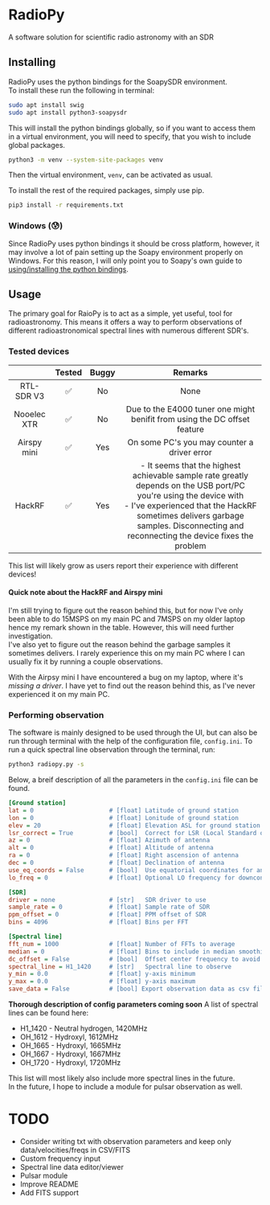# RadioPy
A software solution for scientific radio astronomy with an SDR

## Installing
RadioPy uses the python bindings for the SoapySDR environment.<br>
To install these run the following in terminal:
```bash
sudo apt install swig
sudo apt install python3-soapysdr
```

This will install the python bindings globally, so if you want to access them in a virtual environment, you will need to specify, that you wish to include global packages.
```bash
python3 -m venv --system-site-packages venv
```
Then the virtual environment, `venv`, can be activated as usual.<br>

To install the rest of the required packages, simply use pip.
```bash
pip3 install -r requirements.txt
```

### Windows (:cold_sweat:)
Since RadioPy uses python bindings it should be cross platform, however, it may involve a lot of pain setting up the Soapy environment properly on Windows. For this reason, I will only point you to Soapy's own guide to [using/installing the python bindings](https://github.com/pothosware/SoapySDR/wiki/PythonSupport).

## Usage
The primary goal for RaioPy is to act as a simple, yet useful, tool for radioastronomy. This means it offers a way to perform observations of different radioastronomical spectral lines with numerous different SDR's.

### Tested devices
|             |       Tested       | Buggy |                                                                                                                           Remarks                                                                                                                          |
|:-----------:|:------------------:|:-----:|:----------------------------------------------------------------------------------------------------------------------------------------------------------------------------------------------------------------------------------------------------------:|
|  RTL-SDR V3 | :white_check_mark: |   No  |                                                                                                                             None                                                                                                                           |
| Nooelec XTR | :white_check_mark: |   No  |                                                                                          Due to the E4000 tuner one might benifit from using the DC offset feature                                                                                         |
| Airspy mini | :white_check_mark: |  Yes  |                                                                                                          On some PC's you may counter a driver error                                                                                                       |
|    HackRF   | :white_check_mark: |  Yes  | - It seems that the highest achievable sample rate greatly depends on the USB port/PC you're using the device with <br> - I've experienced that the HackRF sometimes delivers garbage samples. Disconnecting and reconnecting the device fixes the problem |


This list will likely grow as users report their experience with different devices!<br>
#### Quick note about the HackRF and Airspy mini
I'm still trying to figure out the reason behind this, but for now I've only been able to do 15MSPS on my main PC and 7MSPS on my older laptop hence my remark shown in the table. However, this will need further investigation. <br>
I've also yet to figure out the reason behind the garbage samples it sometimes delivers. I rarely experience this on my main PC where I can usually fix it by running a couple observations. <br>

With the Airpsy mini I have encountered a bug on my laptop, where it's *missing a driver*. I have yet to find out the reason behind this, as I've never experienced it on my main PC.

### Performing observation
The software is mainly designed to be used through the UI, but can also be run through terminal with the help of the configuration file, `config.ini`. To run a quick spectral line observation through the terminal, run:
```bash
python3 radiopy.py -s
```

Below, a breif description of all the parameters in the `config.ini` file can be found.
```ini
[Ground station]
lat = 0                     # [float] Latitude of ground station
lon = 0                     # [float] Lonitude of ground station
elev = 20                   # [float] Elevation ASL for ground station in meters
lsr_correct = True          # [bool]  Correct for LSR (Local Standard of Rest)
az = 0                      # [float] Azimuth of antenna
alt = 0                     # [float] Altitude of antenna
ra = 0                      # [float] Right ascension of antenna
dec = 0                     # [float] Declination of antenna
use_eq_coords = False       # [bool]  Use equatorial coordinates for antenna
lo_freq = 0                 # [float] Optional LO frequency for downconverters

[SDR]   
driver = none               # [str]   SDR driver to use
sample_rate = 0             # [float] Sample rate of SDR
ppm_offset = 0              # [float] PPM offset of SDR
bins = 4096                 # [float] Bins per FFT

[Spectral line] 
fft_num = 1000              # [float] Number of FFTs to average
median = 0                  # [float] Bins to include in median smoothing
dc_offset = False           # [bool]  Offset center frequency to avoid DC spike overlap
spectral_line = H1_1420     # [str]   Spectral line to observe
y_min = 0.0                 # [float] y-axis minimum
y_max = 0.0                 # [float] y-axis maximum
save_data = False           # [bool] Export observation data as csv file
```
**Thorough description of config parameters coming soon**
A list of spectral lines can be found here:
* H1_1420 - Neutral hydrogen, 1420MHz
* OH_1612 - Hydroxyl, 1612MHz
* OH_1665 - Hydroxyl, 1665MHz
* OH_1667 - Hydroxyl, 1667MHz
* OH_1720 - Hydroxyl, 1720MHz

This list will most likely also include more spectral lines in the future. <br>
In the future, I hope to include a module for pulsar observation as well.

# TODO
* Consider writing txt with observation parameters and keep only data/velocities/freqs in CSV/FITS
* Custom frequency input
* Spectral line data editor/viewer
* Pulsar module
* Improve README
* Add FITS support